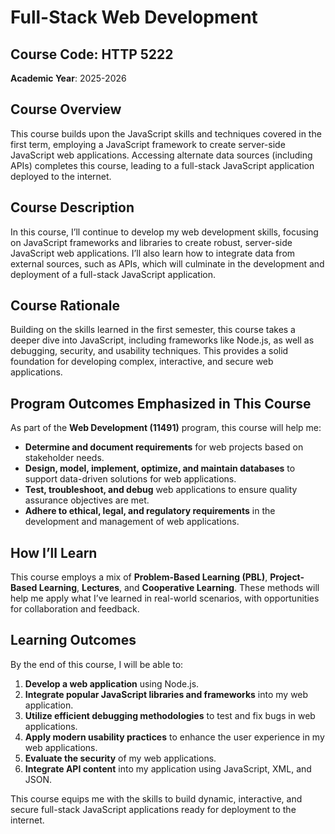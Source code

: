 # Full-Stack Web Development

## Course Code: HTTP 5222  
**Academic Year**: 2025-2026

## Course Overview
This course builds upon the JavaScript skills and techniques covered in the first term, employing a JavaScript framework to create server-side JavaScript web applications. Accessing alternate data sources (including APIs) completes this course, leading to a full-stack JavaScript application deployed to the internet.

## Course Description
In this course, I’ll continue to develop my web development skills, focusing on JavaScript frameworks and libraries to create robust, server-side JavaScript web applications. I’ll also learn how to integrate data from external sources, such as APIs, which will culminate in the development and deployment of a full-stack JavaScript application.

## Course Rationale
Building on the skills learned in the first semester, this course takes a deeper dive into JavaScript, including frameworks like Node.js, as well as debugging, security, and usability techniques. This provides a solid foundation for developing complex, interactive, and secure web applications.

## Program Outcomes Emphasized in This Course
As part of the **Web Development (11491)** program, this course will help me:
- **Determine and document requirements** for web projects based on stakeholder needs.
- **Design, model, implement, optimize, and maintain databases** to support data-driven solutions for web applications.
- **Test, troubleshoot, and debug** web applications to ensure quality assurance objectives are met.
- **Adhere to ethical, legal, and regulatory requirements** in the development and management of web applications.

## How I’ll Learn
This course employs a mix of **Problem-Based Learning (PBL)**, **Project-Based Learning**, **Lectures**, and **Cooperative Learning**. These methods will help me apply what I’ve learned in real-world scenarios, with opportunities for collaboration and feedback.

## Learning Outcomes
By the end of this course, I will be able to:
1. **Develop a web application** using Node.js.
2. **Integrate popular JavaScript libraries and frameworks** into my web application.
3. **Utilize efficient debugging methodologies** to test and fix bugs in web applications.
4. **Apply modern usability practices** to enhance the user experience in my web applications.
5. **Evaluate the security** of my web applications.
6. **Integrate API content** into my application using JavaScript, XML, and JSON.

This course equips me with the skills to build dynamic, interactive, and secure full-stack JavaScript applications ready for deployment to the internet.

